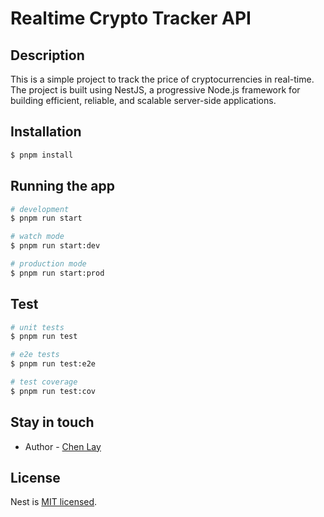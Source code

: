 # Realtime Crypto Tracker API

## Description

This is a simple project to track the price of cryptocurrencies in real-time. The project is built using NestJS, a progressive Node.js framework for building efficient, reliable, and scalable server-side applications.

## Installation

```bash
$ pnpm install
```

## Running the app

```bash
# development
$ pnpm run start

# watch mode
$ pnpm run start:dev

# production mode
$ pnpm run start:prod
```

## Test

```bash
# unit tests
$ pnpm run test

# e2e tests
$ pnpm run test:e2e

# test coverage
$ pnpm run test:cov
```

## Stay in touch

- Author - [Chen Lay](mailto:mr.chenlay@gmail.com)

## License

Nest is [MIT licensed](LICENSE).
